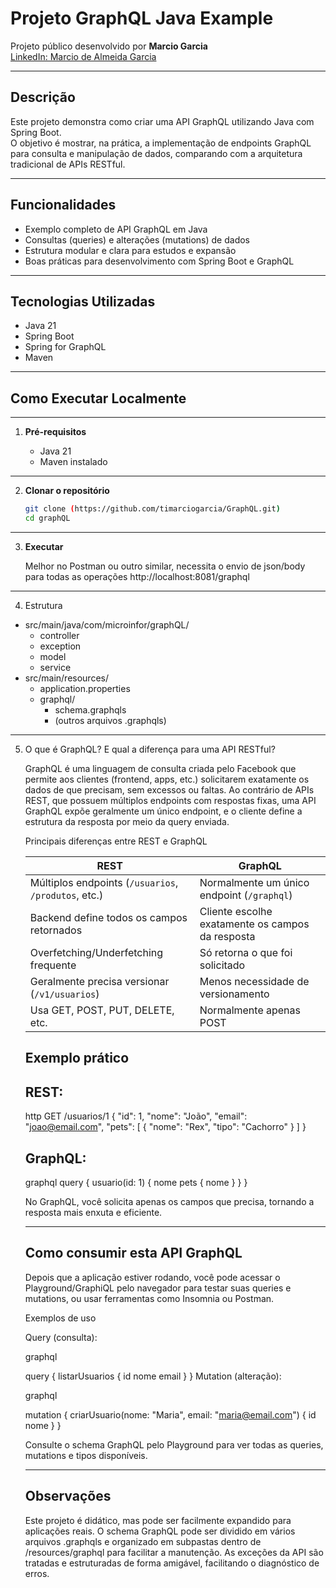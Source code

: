 # Projeto GraphQL Java Example

Projeto público desenvolvido por **Marcio Garcia**  
[LinkedIn: Marcio de Almeida Garcia](https://www.linkedin.com/in/marcio-de-almeida-garcia-3a9ab6227/)

---

## Descrição

Este projeto demonstra como criar uma API GraphQL utilizando Java com Spring Boot.  
O objetivo é mostrar, na prática, a implementação de endpoints GraphQL para consulta e manipulação de dados, comparando com a arquitetura tradicional de APIs RESTful.

---

## Funcionalidades

- Exemplo completo de API GraphQL em Java
- Consultas (queries) e alterações (mutations) de dados
- Estrutura modular e clara para estudos e expansão
- Boas práticas para desenvolvimento com Spring Boot e GraphQL

---

## Tecnologias Utilizadas

- Java 21
- Spring Boot
- Spring for GraphQL
- Maven

---

## Como Executar Localmente

---

1. **Pré-requisitos**  

   - Java 21
   - Maven instalado

---

2. **Clonar o repositório**

   ```sh
   git clone (https://github.com/timarciogarcia/GraphQL.git)
   cd graphQL

---

3. **Executar**
   
   Melhor no Postman ou outro similar, necessita o envio de json/body para todas as operações
   http://localhost:8081/graphql

---

4. Estrutura

  - src/main/java/com/microinfor/graphQL/
    - controller
    - exception
    - model
    - service
  - src/main/resources/
    - application.properties
    - graphql/
        - schema.graphqls
        - (outros arquivos .graphqls)

---

5. O que é GraphQL? E qual a diferença para uma API RESTful?

     GraphQL é uma linguagem de consulta criada pelo Facebook que permite aos clientes (frontend, apps, etc.) solicitarem exatamente os dados de que precisam, sem excessos ou faltas.
     Ao contrário de APIs REST, que possuem múltiplos endpoints com respostas fixas, uma API GraphQL expõe geralmente um único endpoint, e o cliente define a estrutura da resposta por meio da query enviada.
     
     Principais diferenças entre REST e GraphQL
   
     | REST                                                 | GraphQL                                          |
     | ---------------------------------------------------- | ------------------------------------------------ |
     | Múltiplos endpoints (`/usuarios`, `/produtos`, etc.) | Normalmente um único endpoint (`/graphql`)       |
     | Backend define todos os campos retornados            | Cliente escolhe exatamente os campos da resposta |
     | Overfetching/Underfetching frequente                 | Só retorna o que foi solicitado                  |
     | Geralmente precisa versionar (`/v1/usuarios`)        | Menos necessidade de versionamento               |
     | Usa GET, POST, PUT, DELETE, etc.                     | Normalmente apenas POST                          |
   
     ## Exemplo prático
     ## REST:
     http
     GET /usuarios/1
     {
       "id": 1,
       "nome": "João",
       "email": "joao@email.com",
       "pets": [
         { "nome": "Rex", "tipo": "Cachorro" }
       ]
     }
     ## GraphQL:  
     graphql
     query {
       usuario(id: 1) {
         nome
         pets {
           nome
         }
       }
     }
   
     No GraphQL, você solicita apenas os campos que precisa, tornando a resposta mais enxuta e eficiente.
   
     ---
     
     ## Como consumir esta API GraphQL
   
     Depois que a aplicação estiver rodando, você pode acessar o Playground/GraphiQL pelo navegador para testar suas queries e mutations, ou usar ferramentas como Insomnia ou Postman.
     
     Exemplos de uso
   
     Query (consulta):
     
     graphql
   
     query {
       listarUsuarios {
         id
         nome
         email
       }
     }
     Mutation (alteração):
     
     graphql
   
     mutation {
       criarUsuario(nome: "Maria", email: "maria@email.com") {
         id
         nome
       }
     }
     
     Consulte o schema GraphQL pelo Playground para ver todas as queries, mutations e tipos disponíveis.
   
     ---
     
     ## Observações
   
     Este projeto é didático, mas pode ser facilmente expandido para aplicações reais.
     O schema GraphQL pode ser dividido em vários arquivos .graphqls e organizado em subpastas dentro de /resources/graphql para facilitar a manutenção.
     As exceções da API são tratadas e estruturadas de forma amigável, facilitando o diagnóstico de erros.

